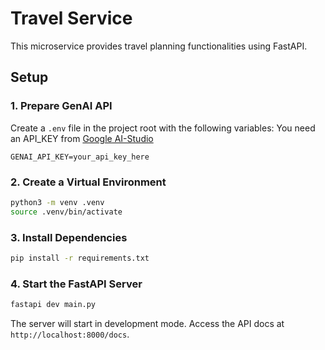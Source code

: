 # Travel Service

This microservice provides travel planning functionalities using FastAPI.

## Setup

### 1. Prepare GenAI API

Create a `.env` file in the project root with the following variables:
You need an API_KEY from [Google AI-Studio](https://aistudio.google.com/u/1/apikey)

```env
GENAI_API_KEY=your_api_key_here
```

### 2. Create a Virtual Environment

```bash
python3 -m venv .venv
source .venv/bin/activate
```

### 3. Install Dependencies

```bash
pip install -r requirements.txt
```


### 4. Start the FastAPI Server

```bash
fastapi dev main.py
```

The server will start in development mode. Access the API docs at `http://localhost:8000/docs`.